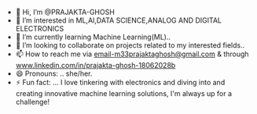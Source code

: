- 👋 Hi, I’m @PRAJAKTA-GHOSH
- 👀 I’m interested in ML,AI,DATA SCIENCE,ANALOG AND DIGITAL ELECTRONICS
- 🌱 I’m currently learning Machine Learning(ML)..
- 💞️ I’m looking to collaborate on projects related to my interested fields..
- 📫 How to reach me via email-m33prajaktaghosh@gmail.com & through www.linkedin.com/in/prajakta-ghosh-18062028b
- 😄 Pronouns: .. she/her.
- ⚡ Fun fact: ... I love tinkering with electronics and diving into and creating innovative machine learning solutions, I'm always up for a challenge!

<!---
PRAJAKTA-GHOSH/PRAJAKTA-GHOSH is a ✨ special ✨ repository because its `README.md` (this file) appears on your GitHub profile.
You can click the Preview link to take a look at your changes.
--->
